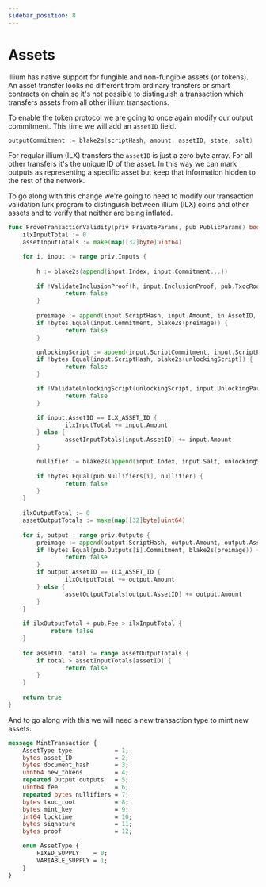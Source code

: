 ```yaml
---
sidebar_position: 8
---
```


# Assets

Illium has native support for fungible and non-fungible assets (or tokens). An asset transfer looks no
different from ordinary transfers or smart contracts on chain so it's not possible to distinguish a transaction
which transfers assets from all other illium transactions. 

To enable the token protocol we are going to once again modify our output commitment. This time we will add an
`assetID` field.

```go
outputCommitment := blake2s(scriptHash, amount, assetID, state, salt)
```

For regular illium (ILX) transfers the `assetID` is just a zero byte array. For all other transfers it's the unique 
ID of the asset. In this way we can mark outputs as representing a specific asset but keep that information hidden
to the rest of the network. 

To go along with this change we're going to need to modify our transaction validation lurk program to distinguish
between illium (ILX) coins and other assets and to verify that neither are being inflated. 

```go
func ProveTransactionValidity(priv PrivateParams, pub PublicParams) bool {
	ilxInputTotal := 0
	assetInputTotals := make(map[[32]byte]uint64)

	for i, input := range priv.Inputs {
		
		h := blake2s(append(input.Index, input.Commitment...))
		
		if !ValidateInclusionProof(h, input.InclusionProof, pub.TxocRoot) {
			    return false
		}
		
		preimage := append(input.ScriptHash, input.Amount, in.AssetID, in.State, input.Salt)
		if !bytes.Equal(input.Commitment, blake2s(preimage)) {
			    return false
		}

        unlockingScript := append(input.ScriptCommitment, input.ScriptParams...)
        if !bytes.Equal(input.ScriptHash, blake2s(unlockingScript)) {
                return false
        }

        if !ValidateUnlockingScript(unlockingScript, input.UnlockingParams, pub.Locktime) {
                return false
        }

        if input.AssetID == ILX_ASSET_ID {
                ilxInputTotal += input.Amount
        } else {
                assetInputTotals[input.AssetID] += input.Amount
        }

        nullifier := blake2s(append(input.Index, input.Salt, unlockingScript))
		
		if !bytes.Equal(pub.Nullifiers[i], nullifier) {
			    return false
		}
	}
	
	ilxOutputTotal := 0
    assetOutputTotals := make(map[[32]byte]uint64)
	
	for i, output : range priv.Outputs {
		preimage := append(output.ScriptHash, output.Amount, output.AssetID, output.State, output.Salt)
		if !bytes.Equal(pub.Outputs[i].Commitment, blake2s(preimage)) {
			    return false
		}
		if output.AssetID == ILX_ASSET_ID {
                ilxOutputTotal += output.Amount
        } else {
                assetOutputTotals[output.AssetID] += output.Amount
        }
	}
	
	if ilxOutputTotal + pub.Fee > ilxInputTotal {
		    return false
	}
	
	for assetID, total := range assetOutputTotals {
		if total > assetInputTotals[assetID] {
			    return false
        }
	}
	
	return true
}
```

And to go along with this we will need a new transaction type to mint new assets:

```protobuf
message MintTransaction {
    AssetType type            = 1;
    bytes asset_ID            = 2;
    bytes document_hash       = 3;
    uint64 new_tokens         = 4;
    repeated Output outputs   = 5;
    uint64 fee                = 6;
    repeated bytes nullifiers = 7;
    bytes txoc_root           = 8;
    bytes mint_key            = 9;
    int64 locktime            = 10;
    bytes signature           = 11;
    bytes proof               = 12;

    enum AssetType {
        FIXED_SUPPLY    = 0;
        VARIABLE_SUPPLY = 1;
    }
}
```